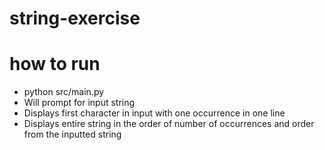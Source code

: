 # string-exercise

# how to run
* python src/main.py
* Will prompt for input string
* Displays first character in input with one occurrence in one line
* Displays entire string in the order of number of occurrences and order from the inputted string
